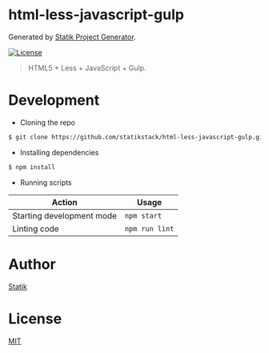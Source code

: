 # html-less-javascript-gulp

Generated by [Statik Project Generator](https://github.com/statikstack/generator-node).

[![License][license-badge]][license-url]

> HTML5 + Less + JavaScript + Gulp.

# Development

- Cloning the repo

```bash
$ git clone https://github.com/statikstack/html-less-javascript-gulp.git
```

- Installing dependencies

```bash
$ npm install
```

- Running scripts

| Action                    | Usage          |
| ------------------------- | -------------- |
| Starting development mode | `npm start`    |
| Linting code              | `npm run lint` |

# Author

[Statik](https://twitter.com/statikstack)

# License

[MIT](https://github.com/statikstack/html-less-javascript-gulp/blob/master/LICENSE)

[license-badge]: https://img.shields.io/github/license/statikstack/html-less-javascript-gulp.svg
[license-url]: https://opensource.org/licenses/MIT
